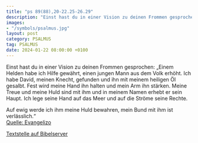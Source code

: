 ```yaml
---
title: "ps 89(88),20-22.25-26.29"
description: "Einst hast du in einer Vision zu deinen Frommen gesprochen: „Einem Helden habe ich Hilfe gewährt, einen jungen Mann aus dem Volk erhöht. Ich habe David, meinen Knecht, gefunden und ihn mit meinem heiligen Öl gesalbt. Fest wird meine Hand ihn halten und mein Arm ihn stärken.  Mein...."
images:
- "/symbols/psalmus.jpg"
layout: post
category: PSALMUS
tag: PSALMUS
date: 2024-01-22 08:00:00 +0100
---
```

Einst hast du in einer Vision zu deinen Frommen gesprochen: „Einem Helden habe ich Hilfe gewährt, einen jungen Mann aus dem Volk erhöht.
Ich habe David, meinen Knecht, gefunden und ihn mit meinem heiligen Öl gesalbt.
Fest wird meine Hand ihn halten und mein Arm ihn stärken. 
Meine Treue und meine Huld sind mit ihm und in meinem Namen erhebt er sein Haupt.<!--more-->
Ich lege seine Hand auf das Meer und auf die Ströme seine Rechte.

Auf ewig werde ich ihm meine Huld bewahren, mein Bund mit ihm ist verlässlich.“<br>
[Quelle: Evangelizo](https://evangeliumtagfuertag.org/DE/gospel)

[Textstelle auf Bibelserver](https://www.bibleserver.com/EU/ps89(88),20-22.25-26.29)
